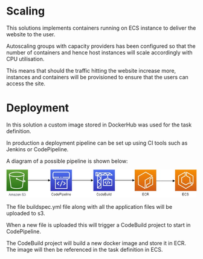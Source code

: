 # Scaling

This solutions implements containers running on ECS instance to deliver the website to the user. 

Autoscaling groups with capacity providers has been configured so that the number of containers and hence host instances will scale accordingly with CPU utilisation. 

This means that should the traffic hitting the website increase more, instances and containers will be provisioned to ensure that the users can access the site.

# Deployment

In this solution a custom image stored in DockerHub was used for the task definition.  

In production a deployment pipeline can be set up using CI tools such as Jenkins or CodePipeline. 

A diagram of a possible pipeline is shown below:

![pipeline](deployment-pipeline-diagram.jpg)

The file buildspec.yml file along with all the application files will be uploaded to s3. 

When a new file is uploaded this will trigger a CodeBuild project to start in CodePipeline. 

The CodeBuild project will build a new docker image and store it in ECR. The image will then be referenced in the task definition in ECS.
